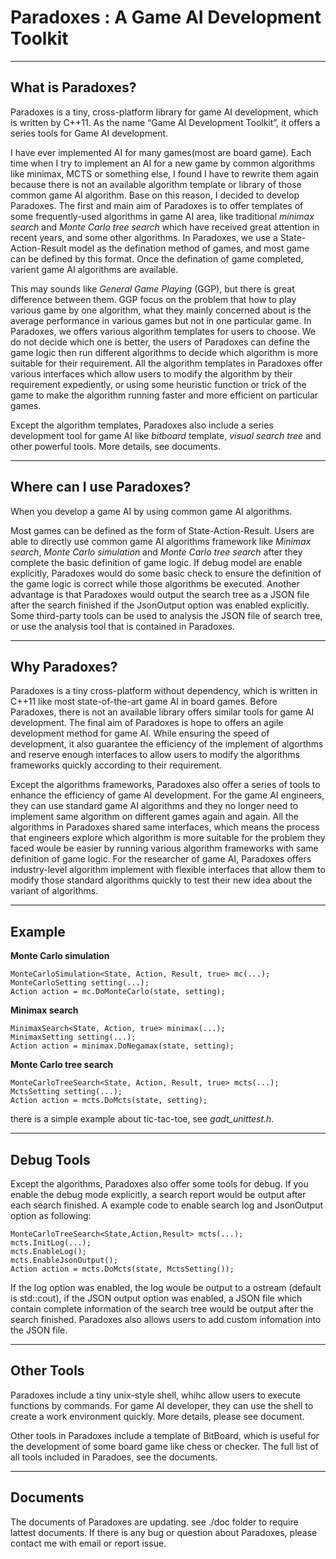 # Paradoxes : A Game AI Development Toolkit 
---------------------------------
What is Paradoxes?
---------------------------------
Paradoxes is a tiny, cross-platform library for game AI development, which is written by C++11. As the name “Game AI Development Toolkit”, it offers a series tools for Game AI development.

I have ever implemented AI for many games(most are board game). Each time when I try to implement an AI for a new game by common algorithms like minimax, MCTS or something else, I found I have to rewrite them again because there is not an available algorithm template or library of those common game AI algorithm. Base on this reason, I decided to develop Paradoxes. The first and main aim of Paradoxes is to offer templates of some frequently-used algorithms in game AI area, like traditional *minimax search* and *Monte Carlo tree search* which have received great attention in recent years, and some other algorithms. In Paradoxes, we use a State-Action-Result model as the defination method of games, and most game can be defined by this format. Once the defination of game completed, varient game AI algorithms are available.

This may sounds like *General Game Playing* (GGP), but there is great difference between them. GGP focus on the problem that how to play various game by one algorithm, what they mainly concerned about is the average performance in various games but not in one particular game. In Paradoxes, we offers various algorithm templates for users to choose. We do not decide which one is better, the users of Paradoxes can define the game logic then run different algorithms to decide which algorithm is more suitable for their requirement. All the algorithm templates in Paradoxes offer various interfaces which allow users to modify the algorithm by their requirement expediently, or using some heuristic function or trick of the game to make the algorithm running faster and more efficient on particular games.

Except the algorithm templates, Paradoxes also include a series development tool for game AI like *bitboard* template, *visual search tree* and other powerful tools. More details, see documents.

---------------------------------
Where can I use Paradoxes?
---------------------------------

When you develop a game AI by using common game AI algorithms.

Most games can be defined as the form of State-Action-Result. Users are able to directly use common game AI algorithms framework like *Minimax search*, *Monte Carlo simulation* and *Monte Carlo tree search* after they complete the basic definition of game logic. If debug model are enable explicitly, Paradoxes would do some basic check to ensure the definition of the game logic is correct while those algorithms be executed. Another advantage is that Paradoxes would output the search tree as a JSON file after the search finished if the JsonOutput option was enabled explicitly. Some third-party tools can be used to analysis the JSON file of search tree, or use the analysis tool that is contained in Paradoxes.

----------------------------------
Why Paradoxes? 
----------------------------------

Paradoxes is a tiny cross-platform without dependency, which is written in C++11 like most state-of-the-art game AI in board games. Before Paradoxes, there is not an available library offers similar tools for game AI development. The final aim of Paradoxes is hope to offers an agile development method for game AI. While ensuring the speed of development, it also guarantee the efficiency of the implement of algorthms and reserve enough interfaces to allow users to modify the algorithms frameworks quickly according to their requirement.

Except the algorithms frameworks, Paradoxes also offer a series of tools to enhance the efficiency of game AI development. For the game AI engineers, they can use standard game AI algorithms and they no longer need to implement same algorithm on different games again and again. All the algorithms in Paradoxes shared same interfaces, which means the process that engineers explore which algorithm is more suitable for the problem they faced woule be easier by running various algorithm frameworks with same definition of game logic. For the researcher of game AI, Paradoxes offers industry-level algorithm implement with flexible interfaces that allow them to modify those standard algorithms quickly to test their new idea about the variant of algorithms.

----------------------------------
Example
----------------------------------
**Monte Carlo simulation**

    MonteCarloSimulation<State, Action, Result, true> mc(...);
	MonteCarloSetting setting(...);
	Action action = mc.DoMonteCarlo(state, setting);

**Minimax search**

	MinimaxSearch<State, Action, true> minimax(...);
	MinimaxSetting setting(...);
	Action action = minimax.DoNegamax(state, setting);

**Monte Carlo tree search**

	MonteCarloTreeSearch<State, Action, Result, true> mcts(...);
	MctsSetting setting(...);
	Action action = mcts.DoMcts(state, setting);

there is a simple example about tic-tac-toe, see *gadt_unittest.h*.

----------------------------------
Debug Tools
----------------------------------
Except the algorithms, Paradoxes also offer some tools for debug. If you enable the debug mode explicitly, a search report would be output after each search finished. A example code to enable search log and JsonOutput option as following:

	MonteCarloTreeSearch<State,Action,Result> mcts(...);
    mcts.InitLog(...);
    mcts.EnableLog();
    mcts.EnableJsonOutput();
    Action action = mcts.DoMcts(state, MctsSetting());

If the log option was enabled, the log woule be output to a ostream (default is std::cout), if the JSON output option was enabled, a JSON file which contain complete information of the search tree would be output after the search finished. Paradoxes also allows users to add custom infomation into the JSON file. 

----------------------------------
Other Tools
----------------------------------
Paradoxes include a tiny unix-style shell, whihc allow users to execute functions by commands. For game AI developer, they can use the shell to create a work environment quickly. More details, please see document.

Other tools in Paradoxes include a template of BitBoard, which is useful for the development of some board game like chess or checker. The full list of all tools included in Paradoes, see the documents.

----------------------------------
Documents
----------------------------------
The documents of Paradoxes are updating. see ./doc folder to require lattest documents.
If there is any bug or question about Paradoxes, please contact me with email or report issue.












